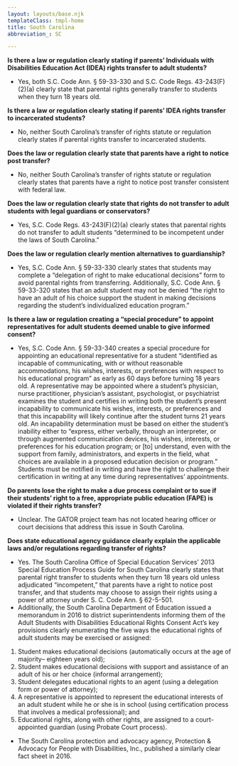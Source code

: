 ```yaml
---
layout: layouts/base.njk
templateClass: tmpl-home
title: South Carolina
abbreviation_: SC

---
```

**Is there a law or regulation clearly stating if parents’ Individuals with Disabilities Education Act (IDEA) rights transfer to adult students?**

* Yes, both S.C. Code Ann. § 59-33-330 and S.C. Code Regs. 43-243(F)(2)(a) clearly state that parental rights generally transfer to students when they turn 18 years old.

**Is there a law or regulation clearly stating if parents’ IDEA rights transfer to incarcerated students?**

* No, neither South Carolina’s transfer of rights statute or regulation clearly states if parental rights transfer to incarcerated students.

**Does the law or regulation clearly state that parents have a right to notice post transfer?**

* No, neither South Carolina’s transfer of rights statute or regulation clearly states that parents have a right to notice post transfer consistent with federal law.

**Does the law or regulation clearly state that rights do not transfer to adult students with legal guardians or conservators?**

* Yes, S.C. Code Regs. 43-243(F)(2)(a) clearly states that parental rights do not transfer to adult students “determined to be incompetent under the laws of South Carolina.”

**Does the law or regulation clearly mention alternatives to guardianship?**

* Yes, S.C. Code Ann. § 59-33-330 clearly states that students may complete a “delegation of right to make educational decisions” form to avoid parental rights from transferring. Additionally, S.C. Code Ann. § 59-33-320 states that an adult student may not be denied “the right to have an adult of his choice support the student in making decisions regarding the student’s individualized education program.”

**Is there a law or regulation creating a “special procedure” to appoint representatives for adult students deemed unable to give informed consent?**

* Yes, S.C. Code Ann. § 59-33-340 creates a special procedure for appointing an educational representative for a student “identified as incapable of communicating, with or without reasonable accommodations, his wishes, interests, or preferences with respect to his educational program” as early as 60 days before turning 18 years old. A representative may be appointed where a student’s physician, nurse practitioner, physician’s assistant, psychologist, or psychiatrist examines the student and certifies in writing both the student’s present incapability to communicate his wishes, interests, or preferences and that this incapability will likely continue after the student turns 21 years old. An incapability determination must be based on either the student’s inability either to “express, either verbally, through an interpreter, or through augmented communication devices, his wishes, interests, or preferences for his education program; or \[to\] understand, even with the support from family, administrators, and experts in the field, what choices are available in a proposed education decision or program.” Students must be notified in writing and have the right to challenge their certification in writing at any time during representatives’ appointments.

**Do parents lose the right to make a due process complaint or to sue if their students’ right to a free, appropriate public education (FAPE) is violated if their rights transfer?**

* Unclear. The GATOR project team has not located hearing officer or court decisions that address this issue in South Carolina.

**Does state educational agency guidance clearly explain the applicable laws and/or regulations regarding transfer of rights?**

* Yes. The South Carolina Office of Special Education Services’ 2013 Special Education Process Guide for South Carolina clearly states that parental right transfer to students when they turn 18 years old unless adjudicated “incompetent,” that parents have a right to notice post transfer, and that students may choose to assign their rights using a power of attorney under S. C. Code Ann. § 62-5-501.
* Additionally, the South Carolina Department of Education issued a memorandum in 2016 to district superintendents informing them of the Adult Students with Disabilities Educational Rights Consent Act’s key provisions clearly enumerating the five ways the educational rights of adult students may be exercised or assigned:

1. Student makes educational decisions (automatically occurs at the age of majority– eighteen years old);
2. Student makes educational decisions with support and assistance of an adult of his or her choice (informal arrangement);
3. Student delegates educational rights to an agent (using a delegation form or power of attorney);
4. A representative is appointed to represent the educational interests of an adult student while he or she is in school (using certification process that involves a medical professional); and
5. Educational rights, along with other rights, are assigned to a court-appointed guardian (using Probate Court process).

* The South Carolina protection and advocacy agency, Protection & Advocacy for People with Disabilities, Inc., published a similarly clear fact sheet in 2016.